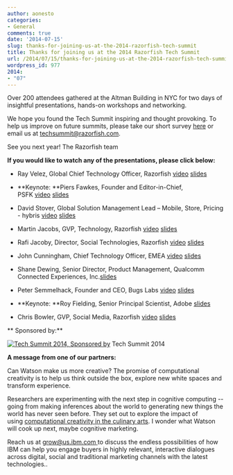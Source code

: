 ```yaml
---
author: aonesto
categories:
- General
comments: true
date: '2014-07-15'
slug: thanks-for-joining-us-at-the-2014-razorfish-tech-summit
title: Thanks for joining us at the 2014 Razorfish Tech Summit
url: /2014/07/15/thanks-for-joining-us-at-the-2014-razorfish-tech-summit
wordpress_id: 977
2014:
- "07"
---
```



Over 200 attendees gathered at the Altman Building in NYC for two days of insightful presentations, hands-on workshops and networking.

We hope you found the Tech Summit inspiring and thought provoking. To help us improve on future summits, please take our short survey [here](http://t.hsms09.com/e1t/c/*W4gQn5L8v2Z8yW3Ns40f1LtQ7m0/*W8092d98fyMZgW2BbZL39dMCpH0/5/f18dQhb0Sjv48XJ8QKW7Z7vT_2qwv27W3Dv8B94c9xQGMf57MsXD6prW7cmS1s8pCQ6vW7c-qBm6bCG6NW4sqJP_4vgKM1W98P_k78dHnl2W7gwFhQ1nrCGwW96zRPS6bT6L3W8RRjRD5CkvplW6vYDb47v70tSW4RYYVx3s1XjFW51G0BM4Zh8Y-W57-WqM3H_PtyW2DzCtR1yBNV5W44LtDp78p7wKW721Yp172MlwsN91tNJp5JVHqW6w-qtF1F9bRCW6dtwW72tZd-hW7Hwl-v75PntKW7BM2Pw55vPGzW8bbh0H1yywmqW1WDWz87nFY8bW5ZVlyN3-GRlCW959tnh7nZj4ZW2rmjJ93rt6TwW3rlH2H1v1CmWW1DHts4715cb0M6Q977b98_PW6w-c_q8Ph58-W594T8v2JCTqyW7lcK0-7s7b2kW1Kj_0-2LllFwN2Lz_xY1XP24W2nRzM357_hXQW54w4TY88s--YW5_5kRY6PKFrSW5BBsS52-BsqbN7RcYhv160Vgf8nqMs003) or email us at [techsummit@razorfish.com](mailto:techsummit@razorfish.com).

See you next year!
The Razorfish team


**If you would like to watch any of the presentations, please click below:**



	
  * Ray Velez, Global Chief Technology Officer, Razorfish [video](http://t.hsms09.com/e1t/c/*W4gQn5L8v2Z8yW3Ns40f1LtQ7m0/*W6X1Q7v5VrjLMW1dNZQM2rKnHk0/5/f18dQhb0S5fs8YXMz-W7Z7vT_2qwv27W3Dv8B94c9xQGMf5p52XD6prW39DrZh96zN-tW4thj_n7-16ywW16w6dN6nDQMFW61SSZm7dDxTNW7mWsnX7dzcsSW51vDDW56vHg5W69NG1w6Pr3nqW1Tcntw1njMtBW6H5Hs77_P6JSW52Ylfx3_8mplW9fgwMT4fP4ZDN4b_3Gd69QC6W6zpmQK2qLXZ5W54WM3P7pG6y4N7tVCVw7r1f9W5KVPJp6YPcRVW2fMcYP5764QDW1g9wT_4PQt9kN2RG6q7K0pb3W2RbPCv7wzHRbW4d693r2KFGvcW1SMqlN1Hh-pxM7vBYc7Q5V-W52HdcD825J5FN6VBgdvv69LCW7lbVPS5LGrsLW53NYtc4PLwTVW7pHS5-1R1GWBW2kGn_t2jHg-MW1lMM646tzvRsW1H99yN1L9wgVW4J35Sn2N3DbXW62F2QR16XjfmW27JSvL7g5xQ4W701-mY5Hsz8ZW911tc11WCBq6f4Zd2G702) [slides](http://t.hsms09.com/e1t/c/*W4gQn5L8v2Z8yW3Ns40f1LtQ7m0/*W6BVr-c24wb46N3TMQgJDh-j-0/5/f18dQhb0S66-2dYTs8T_Fzn54kvszW1flYHC1tb8pSW5fjPjs6BRg7NW40n21S4jWzDyW6DjKKh3YfsnDW7ZHthL45CYlGW47RvpP5SsnxrW2pNnl-54w4HwW1W4RXD2v8fBKW9c8hDq28VWPHVXHFBk6B39jzW2jTCz41H40_ZVWFpRw6HsR80W4Z0ksL8XCJF9W7VDqDx7hJq1sW8P7RXM3x9xJtW4HVv8t1b5-bnV3fwPW3pKdZ7W6S3LcQ8vbmVBW14c6K316g-pZN4kJp40jCWjxW8NH7fB43NsjJW3Q6_Q26HXTZsW9l6J2G5y-Y_3W83-Kv22SHhNnW8YGkp_6QfPmTW6BSgys8G_4LNW4VCPJX50q3QfW8Lx8yg3SF7HyW67gHBC7D7N_NW6Ht_7W3YFHwPW7Fsynr6rVWY6W2XXp1H7prwQMW2hL80y2BQS9nW6XCVWk53GqBNW6dsH_v3hrnh7W3yz7bs7_sb0fW6zJH0p6-TxyfW70mHJR3GYvL-W52XCqp7tD5glW1p2f_V52J0pJW6-4_y82FkbQDW7JTGr27Y2fZJW2NZv3r8fNm9KW96bY8p95g-W9W4y3VVC8YkPr0W26mZfT30BNGv111)

	
  * **Keynote: **Piers Fawkes, Founder and Editor-in-Chief, PSFK [video](http://t.hsms09.com/e1t/c/*W4gQn5L8v2Z8yW3Ns40f1LtQ7m0/*W3ZHJKL3gpLYyN3Hhtn9gYNF60/5/f18dQhb0S5fs8YXMz-W7Z7vT_2qwv27W3Dv8B94c9xQGMf5p52XD6prW39DrZh96zN-tN4thj_n3QQ7cW634f4Y95P77CW61SSZm7dDxTNW7mWsnX7dzcsSW51vDDW56vHg5W69NG1w6Pr3nqW1Tcntw1njMtBW6H5Hs77_P6JSW52Ylfx3_8mplW9fgwMT4gDV9mW3pBb4v2rJ1tCW54xWX_13JvmtW7w31C62LZMctVrsKJ_3p-r2mW6dz0jm1Hm55MW5YNtMq6VzXZJV6XYgM5Mhk6yM54t59wgD5wW52Q2_52KBvDxW31PPrX1Dy4P9W7Ll3gx1SyC0QW9dH1nr8gFq4xW8TJKvB6yWx7lW1S2YDJ32SjtjW7lbVPS5LGrsLW53NYtc4PLwTVW7pHS5-1R1GWBW2kGn_t2jHg-MW1lMM646tzvRsW1H99yN1L9wgVW4J35Sn2N3DbXW62F2QR16XjfmW27JSvL7g5xQ4W701-mY5Hsz8ZW911tc11WCxFff6n0Dk702) [slides](http://t.hsms09.com/e1t/c/*W4gQn5L8v2Z8yW3Ns40f1LtQ7m0/*W28S6zw3HRqLWN4gr4ZBlkXF60/5/f18dQhb0S1Xn6tQ-5wW12LCrX3q16QFW19pMkb4f_r_6W25m6Mg3686ZBW645Gpl2vMtHwW8kN7s76W5W9yW1Mc8y85ynD00W45RkDB1frYGdW13jBR348mJrSW1w6Bn33D6r3GW1LJCjq5QBlgcW89lZtR2c4LjNW1CD9WV6hkPS2W41gD932CPYzfW1kC9VV3ShFLVW1kb4Gq6ylJVHW4X2q4Z71T3zDW8w2xFj4bvTgjW6jsPKt8x94rmW1V94Cl1bWWC3V-CDy05WKNdmW1l1RxJ2qTqDcW4TyyYW2G50qnW50QP_j1-sl7KW1m2Yln17SH23W8BPZVW2SwdjkW8kYWZq454MG9W4Wd1jj84l_GYW4kmSSk4q13TdN80LybBh0K2NW8G4vgy8KvGXzW2ScXGC316LFlW68ZcYC4mGf_HW6h0Q3G2vp8xkN4m3twQRmnKkW5f-pw32KdhjKN86BBJ6Yp_SmW5DwcMc6p9H23W8H1btp2ZbzxgW3Jz-677D_wBDN6dJ1SGW5qgJW4xZKw-6HthplW4dMGPy6F6lh0W4pt2Wd5qbnc3W8WXdwc7qMh02W1K5ccM98c2bVW4lNjyq7r2PWrW4ZJjSp2jv2m_VT2F718MQ95HW9kfDcy2CdwY9102)

	
  * David Stover, Global Solution Management Lead – Mobile, Store, Pricing - hybris [video](http://t.hsms09.com/e1t/c/*W4gQn5L8v2Z8yW3Ns40f1LtQ7m0/*W30Xm-h5ygjPsW3Hn4Zc96kVgZ0/5/f18dQhb0S5fs8YXMz-W7Z7vT_2qwv27W3Dv8B94c9xQGMf5p52XD6prW39DrZh96zN-tW4thj_n8LyMXZW2xrtR_8JRSrsW61SSZm7dDxTNW7mWsnX7dzcsSW51vDDW56vHg5W69NG1w6Pr3nqW1Tcntw1njMtBW6H5Hs77_P6JSW52Ylfx3_8mplW9fgwMT4fdw77W7ry1491CjqcmW1jg9lF2Qs-sZN9cjMzgsgFf7W1yZpLx30HBW6N75qjFWrBfc-N3mV0BY6vBL6W2bGHB057R3w_W2MZ7n754xD0MW7JSQBB7nGsLcVpPYm95KrXgyVnP_SW2QZdNhVGXp6-3pVXfkW9czLjV7s_3WKW7KWvFB82PC74W7lbVPS5LGrsLW53NYtc4PLwTVW7pHS5-1R1GWBW2kGn_t2jHg-MW1lMM646tzvRsW1H99yN1L9wgVW4J35Sn2N3DbXW62F2QR16XjfmW27JSvL7g5xQ4W701-mY5Hsz8ZW911tc11WCBj4f52JyF902) [slides](http://t.hsms09.com/e1t/c/*W4gQn5L8v2Z8yW3Ns40f1LtQ7m0/*W1KQTrx451crKVcQY1-79q_h60/5/f18dQhb0S1Wc6_rD85T_lYT4-BHRCMH2DmzBJ-r0W290r_b2sthNZW3CvGsx1MVMpFW6N-t2h1nT0C_W87t7yL387k1YW6QFRhn14LKbnW6KqL3G9fpB8MW2v5Hd19gddCBW6T9-NN8j0plcW7nyXnJ4BCt-kW5HdbWG5FLg1VW5tTr0q8ycPnsW5mcsJ23ByPP8W2CqF6M1hbvTMW8gbcbQ1K3s0zW8wLFsy5dNcTtW7FQhD03wGVtdW4-mb3313P15FW1Xfv2-714rKgN3CqcHRFrzFMT6lj95kBlsDW47Z81n2rKBfgW5zbz807XLzZ0N2qk4zzHKtBnW8l-LRp55k6WwW45pvkl512N39W1B0Wjs81nXPHV-gk3R38172fW6RNhN86THkt_W8wc-wC5ZQQjQW913lz836C96bW2yTPL24TzKnZW7p-0CQ2LKCvFW6RbdYQ8Y-TvNW67pqVZ5kY_GwW1NxJxb1vrhGsW1rJ1gn8YNTyTW6mTVcy6h2nRzW4GFbcw7F3fpwW8r33Wg71VMGzW7hlZzg39lqqZW4zZgSj2tyjSvW77Ww684bkTfhW4d1tly554CpXW3Lrtjl9m5491W9m4_sr7TWwcDW7hw1sm15z2-yW7cRJCm21kk_xW5QLB5r7wWp-5102)

	
  * Martin Jacobs, GVP, Technology, Razorfish [video](http://t.hsms09.com/e1t/c/*W4gQn5L8v2Z8yW3Ns40f1LtQ7m0/*W38jL9D2PBzTZW95xTkJ62WB8M0/5/f18dQhb0S5fs8YXMz-W7Z7vT_2qwv27W3Dv8B94c9xQGMf5p52XD6prW39DrZh96zN-tW4thj_n4X6sbFW3TCQFT4XRfh8W61SSZm7dDxTNW7mWsnX7dzcsSW51vDDW56vHg5W69NG1w6Pr3nqW1Tcntw1njMtBW6H5Hs76RFd6hW52Ylfx3_8mplW9fgwMT4fP9j6W8gp5bp6yN67mW5Lq_zF6zgwFcMqKF0vJn_r5W8jtqWx9dHCh8W1ywLt21Sj0MdW4zL8W-55cC-vW2NmRfS57PBvJW2SwrFc2R_yNwN7KWF_r5wlWcN2bSVs87DkKvW3qFgCn57CC6rVv2wS832l8__W57mP7Z7sD0c2W58CxsF3q0QkRW7lbVPy98n4S7Mg9sCTfTlLHV1KsWL1JZ72xW5m8s7l2Ltw7TW7P26T04ZDw6lW9dtpDP8g0P7FW9cX-Ds1wRS6NW5bv3gz4DhGZqN8WLpHs4X_LDW42--Y63N72bbW527SKr92l83gTJlvZ2Rp2kP103) [slides](http://t.hsms09.com/e1t/c/*W4gQn5L8v2Z8yW3Ns40f1LtQ7m0/*W2kqt_P31fM6_W7xWm9L610Hrm0/5/f18dQhb0S8369dK6CsW7Z7vT_2qwv27W3Dv8B94c9xQGMf5kXbXD6prW39Dr-N8pCDMDW25FV-p7bWg4_W6bpjGV1nYn1ZW37Fb3B5DpDLwW6c01KD95M9lNW5tXzNG6VbYs2W2z8ZTK6Qh6SGW85Q81T83G7dDN8YJ7XM5GmxqW38jLF02rYmkWW3q3sP96P4cdkW5CRfQZ51TXfLW7dChrh6PVJWyW625bx16Gj8TSW6bVy-525hjVhW83KHrF7J39pBW2przrY6W3RDgVHd1dD18T0S-W1VJryk5lX8fqW13bD4h6dkxB1W2MkwWB7p7R__N5p9w5DszrJjW3mV3DG1h7mNGW2cStCX7ttwGfW2MD8R22RRznlW2LwLX032G5yZW3pgsmM2NS_l_W4NVr0N5mgRSBW3349mf3p8qkpW4Nth9t6WbMdQW2bTpn12v3nJdW12g42W8VznpBW8W2qC42bL4VNW2L7Ssq53PVP9My9d1KPFxH9W7dr9qW72YqDyW8pnqwt5zBvHNW5Rpmdc5RVTFWN5mXmZTrZHFZVYgNcZ6N1Y8YW8TbH5T2WdsT8W6t86gb2JGM4_W9hBBGL91lTdRW8rvc4g81x5yRN9lpBjdvG0Yjf4WpDYs04)

	
  * Rafi Jacoby, Director, Social Technologies, Razorfish [video](http://t.hsms09.com/e1t/c/*W4gQn5L8v2Z8yW3Ns40f1LtQ7m0/*W5mw3fP5g25CYW2Vr9Pp3vyN2b0/5/f18dQhb0S5fs8YXMz-W7Z7vT_2qwv27W3Dv8B94c9xQGMf5p52XD6prW39DrZh96zN-tW4thj_n5tkZ1-W2VJLLM3SKrMbW61SSZm7dDxTNW7mWsnX7dzcsSW51vDDW56vHg5W69NG1w6Pr3nqW1Tcntw1njMtBW6H5Hs77_P6JSW52Ylfx3_8mplW9fgwMT4fPrpDW7sPrzm4gBBv3W8hXhSN9fh7FQW5mkJjr7L29wqW2LwvsG8jC-fnW4f859D82qpPfW8TD0S74N5mMgW78DTH_84z-3bW5Ksb6B7J-GdMW6gCJ659fPlNTVrq0yp1FkfPHN5b4ptG79gVmW49WCwb4zGvcNW9gb-4J74TglNW49WyBx770Q0YW7lbVPS5LGrsLW53NYtc4PLwTVW7pHS5-1R1GWBW2kGn_t2jHg-MW1lMM646tzvRsW1H99yN1L9wgVW4J35Sn2N3DbXW62F2QR16XjfmW27JSvL7g5xQ4W701-mY5Hsz8ZW911tc11WCwp9f5wQYr702) [slides](http://t.hsms09.com/e1t/c/*W4gQn5L8v2Z8yW3Ns40f1LtQ7m0/*W5jqcnC3BX1YBMMc0rHs-M6V0/5/f18dQhb0S1Xn7B0DTMSmLV2H2RsXW78_fxK2F5fR6W6NqVq41L_nbFW5qgB2v7fDm6TW4xx-GQ21QTp7VgXz6G544jCNW3DZLL05NBNmPW8v3Nlc8BF8jzW7nqlms96vsWYW7ygLym3JzfZpW7qnqY-5FVK_7W8X0Jct99ggg1N3DR_r33ZwQ0W3ZhRSc2Wcvy1W4HDN3Z7nnSGZV_2fNy3s3fWrW2dknHz4sP73zW7rjdzm79D43KW2mBLb-3dyzd7VC0lF85_Y1FLW2RYcLb2Q0zBpW77Nw3m726kW1W55c8BN4pw2pCW4pLLyw68qVDpW4955n78CRbztW32XGtF1q01TpTPc6p3WvgjqW37f8HX3gj2F4W2d_10_1fp6nFW1F51rw4mQVj1W3WqHd147Ls3yW3zWsmK5zzp8ZW8BC7vN6pwXxBW5V5mnb84z7ybW9k8WnP5YjQ79MPT5tHr6pFmW7qBB2C8b-9F0W5TNKN063ZQ61W2YTPZ05CZGJxW2l17z743DPNpW5Dr9cc9h3NcfW916FP29k1W0WN258B-D6Tbqzf3mxHPH04)

	
  * John Cunningham, Chief Technology Officer, EMEA [video](http://t.hsms09.com/e1t/c/*W4gQn5L8v2Z8yW3Ns40f1LtQ7m0/*N7PPrXj-vzsxW3CqlMm6YlZc10/5/f18dQhb0S5fs8YXMz-W7Z7vT_2qwv27W3Dv8B94c9xQGMf5p52XD6prW39DrZh96zN-tW4thj_n2hz2BrW7dKl7V2VDgBRW61SSZm7dDxTNW7mWsnX7dzcsSW51vDDW56vHg5W69NG1w6Pr3nqW1Tcntw1njMtBW6H5Hs77_P6JSW52Ylfx3_8mplW9fgwMT4gF3FGW32--_n9gVQN3W2sNSlw1FgkYQW3nx-Qw1g8TCcW9gktd69cjRG9W2rjQWW1BmprxW1W4j1d2QZDSsW1SPhWL49s64PN6drmg3GTWqKW4P4sCx5nnYYTW5NL85S8gfpkNW1g2Wbk7tdt_jW558NQ72QRCBtW7rDMbB76lsTtW1h1_KZ8VtJ_HW7lbVPS5LGrsLW53NYtc4PLwTVW7pHS5-1R1GWBW2kGn_t2jHg-MW1lMM646tzvRsW1H99yN1L9wgVW4J35Sn2N3DbXW62F2QR16XjfmW27JSvL7g5xQ4W701-mY5Hsz8ZW911tc11WCwlwf7Lhpz102) [slides](http://t.hsms09.com/e1t/c/*W4gQn5L8v2Z8yW3Ns40f1LtQ7m0/*W2bzqV884xkjgW1Sj43v8qCmTQ0/5/f18dQhb0S3kf2nS2nsV1vjmr2J2YLSN1flqNLJ0Lf3W218Fch2sB19GW2ZqlTb83j7t8W6Xlslc7H4dkFW423JQv8wqY9_W5gmSnB4BHhwWW8gnYH997Lz8BW8WD79z9lxH1CW97-RDL4p22FWW3Stjt25nc4SSN1Vd2p0bB57WW1j3P3Y5WqXW0VrwbtJ3gLDmzW6GW95F3HvPFxW13kf-z1fbfH-MqRTYq1DL6CVZY7p41_3SSVN5v32bNRpNdJW4tvs5s2YfHw6W9jGpbw5v5lPHW3BKV176T1RFqVvW1s51XllbBW5xpQ6D6xJbPkW6JkDxm1rTvq3W387kw934_M8tW8ddHtP4TnjhmW1F-Ldt73Z_zgW7sqHRf6M3N0tW6HJM-X6b9PPNV_jmny5FqLj3W3g5cHV6WBSYdW7bV6qf3px-QgW32q2H34Zptv8W2brfVV8ktSwlW7DRxZQ6-5cx6N2w96gvp9PpTW2pB8mz52y7X-W8J_9xK3N7FktW6jdB4T87DHFZW7ZPLJ18msHzQVXRb9W6-Lmd2W2cF98C964QxLVqBgkZ5lSp2M103)

	
  * Shane Dewing, Senior Director, Product Management, Qualcomm Connected Experiences, Inc.[slides](http://t.hsms09.com/e1t/c/*W4gQn5L8v2Z8yW3Ns40f1LtQ7m0/*W1cjwm37rFYL4W52X6Qd126QGN0/5/f18dQhb0S65P2Rwhz9V11Xgh1p0HXgW1f872d4N8MJrW9bdtnt6wMj8hW7bhvnP6nskWXW1VW26W6h64JJW7hVlmm4CkZtQVtylmF6p1WXmW2_g3NV66CHHQW4vrsyp29TvPsW9k92NH1V5PX9W8CLLGl3BTRhGW4rTvbN5syJrhN84qXxn6Q4_nW1Nj6qx5qx9mhW8_MXlp3QtKKsW7T3fTl2HJvq4W8nZX003B_kQCW4HXlXr4Bd7nBW6Gp12-2BGN5bW7btgG43ZWlBdW2ngF71988sQHW6ryt7t6rsCmzVnfJr17yvQcGVqB8xy5ZNXJfW81mmxT84zNzVW7q-YK363YdhZW4nn6tk7rnL7cW39b2j23wFNmXN6bVvcfF-zH9W8JRBX-3jF6LlW1khcqy42GSbQW4bv63j6TD7h0W7wkJCb8Kp9L_W967dDt6GL76sV7jHtc7BqHlVW430S3f5SRf2VV20fSM3-0FYpW1x9DFn6qzJGfW4HFqr61MjG40W4NNPWZ3wcWBfW780G0_3K8_5yN8YWhbKtxhs3W7zPlm76qyQMmW5RRH0m3YKYm6W8Pq7Zc9kd9Qpf7PjdMD02)

	
  * Peter Semmelhack, Founder and CEO, Bugs Labs [video](http://t.hsms09.com/e1t/c/*W4gQn5L8v2Z8yW3Ns40f1LtQ7m0/*W7yyHNY3Bn9tGVM37zK18nKMb0/5/f18dQhb0S5fs8YXMz-W7Z7vT_2qwv27W3Dv8B94c9xQGMf5p52XD6prW39DrZh96zN-tW4thj_n8rfb7-W5P29Q32pZZ5HW61SSZm7dDxTNW7mWsnX7dzcsSW51vDDW56vHg5W69NG1w6Pr3nqW1Tcntw1njMtBW6H5Hs77_P6JSW52Ylfx3_8mplW9fgwMT4fddw0Vw1RLQ58qZ3-W9fBHVb2tkBy9W4R1G7S7tFq7vN9dPXyX3-dB1W2RYgLX2dMpc7W4gMKFz76-SlxW1SLnzV8X8Bw_W8TYRxJ3qcB3dW85mHZt5MSz16W5M9fc_1jbr6GW5KjSbw2dwmnKW1hsDVT4fgR-nW4fC4Pq1ysSwKW9f4rp36fqmMlW7lbVPS5LGrsLW53NYtc4PLwTVW7pHS5-1R1GWBW2kGn_t2jHg-MW1lMM646tzvRsW1H99yN1L9wgVW4J35Sn2N3DbXW62F2QR16XjfmW27JSvL7g5xQ4W701-mY5Hsz8ZW911tc11WCQjSf1Nb6C902) [slides](http://t.hsms09.com/e1t/c/*W4gQn5L8v2Z8yW3Ns40f1LtQ7m0/*W1JhHs71k0zWHN8HXGRW-0mTG0/5/f18dQhb0S1Wd7B0DTML_rQDDzZWJMpZMZskzkNGW6yfPdZ1zRPcZW5mltW_8rrP4vW8JqRqL64ZdTHW6w1prc13HBVqW6y9FL99fhH29W62nWwL8ZTDgHW4y84-w6C-lkWN8ZwDnsF1qPwW8gDY-w8ddTYRN7JkdwPZqfCSW7J-X7l2mP-53M7xlhcY58lBVKqky23RY5nYW5bJkt08YVSyFW22FfHS4NVr8zN2GmdfxSy_glW4zbS8n2yw69nW19clPV19HBSwW3ZkykW40NFDZN3KJw5XcVmZ7W6RlDGD4KJJC-W7DxD0v1CYGJgW3JCnXQ6HhWm5W69Y0l456WPc2N5jwTRRnjKf5W5vD9zD8d-kMQW5tX4kX7kbGh9W78Q5jL6LkxShVHVSLl6D9_mWW3F2WPb1gxJxCW27_y1p3lrh9zW3Q2jjS8Ktn8KW8fsj4G5J9-XyW3Hv_M4188CQmW7rlRtm1Q6NngW3-8t8Q3B_3hVW2ZYZPs2Z2KKwW10Ydry2nl--BW6zzgd07-DJcDW3LnfTr7TFs8rW8NfjCQ9f1VldW3DdQvh5fklffW4FJGcP7Q3GHH103)

	
  * **Keynote: **Roy Fielding, Senior Principal Scientist, Adobe [slides](http://t.hsms09.com/e1t/c/*W4gQn5L8v2Z8yW3Ns40f1LtQ7m0/*W7fLVSb4ldF48W6XTNMl1vCLpq0/5/f18dQhb0S1Xq2nS2nsV1vjmr1x8-mgW78_fzF1l1Z6FW4WKwfs3gYsthW626HZ45KqtHLW8H5h1n112Gv9W6kXN6k2xHgJMW14dNLb4jbgbdW7G0c1_7R8yMqN8QMQwzn-QGmW1lSpkd1qCKwjW7yL9BB1d0Q-zW26j_kM512fZDN3NFXPCdrlxbVXckf-8wVztTVslz5h1R2z7NW5RZScP93-_VBW1mhT0h36R_hjW4QWgDQ3vgX5zW20FV_Z4qtc7vW8RQCwv7jKF5lW7kKnBM2ZVfKCW8s55bc7KvMDqN3xM_Dlsh9MPW3GjPmj21Hqj_W8KHdWl7_HybPW68TzQm4g-BVhW2LXsBf4j1yC9W7NJpRY87m8bdVQfw_w8qF3Q3N48NK_RpHTw0W8vxXmR6K2GFNW4y-szc4dW2_2W1ltPQ83mbssxW1TLphX6KfcqYW49Rc456FR85rW6GRSxk5tj_z8Vg758G8rBZVCW3cPWW12cmtmkW2V5nbV4PrHydV3Lb2N16Fs0cW78PSN91W6wXqW7jByDg9jYtQqW1RPnLB6ZSVjvW3qLlCn5Zd_-ZW3PZ5L973ZPwWf3X6Vls04)

	
  * Chris Bowler, GVP, Social Media, Razorfish [video](http://t.hsms09.com/e1t/c/*W4gQn5L8v2Z8yW3Ns40f1LtQ7m0/*W8rbcKV7qklXBMhdfdVZRXDt0/5/f18dQhb0S5fs8YXMz-W7Z7vT_2qwv27W3Dv8B94c9xQGMf5p52XD6prW39DrZh96zN-tW4thj_n3fFRkVW6PTbqf74B13MW61SSZm7dDxTNW7mWsnX7dzcsSW51vDDW56vHg5W69NG1w6Pr3nqW1Tcntw1njMtBW6H5Hs77_P6JSW52Ylfx3_8mplW9fgwMT4fdjJ5W1G6w0z1h7QNYW2_QTzB7M14txW8VzBFv11l5ywW3pN5k01j197SW2LBLsk7w6sZNW58xMky84NpgcW85Y3Wk5KjMsfW1T1wtD4yF05HW14QB8853SBVVW9drmbF33dlhXN7q159D6_wycW6YDB127Kcxw0W2LtqPK5lPvNzVpKXn62dJMcHW7lbVPS5LGrsLW53NYtc4PLwTVW7pHS5-1R1GWBW2kGn_t2jHg-MW1lMM646tzvRsW1H99yN1L9wgVW4J35Sn2N3DbXW62F2QR16XjfmW27JSvL7g5xQ4W701-mY5Hsz8ZW911tc11WCDhHf9dxZ1B02) [slides](http://t.hsms09.com/e1t/c/*W4gQn5L8v2Z8yW3Ns40f1LtQ7m0/*N10cFNn1MKVrW74G4cr4l_3cT0/5/f18dQhb0S4L47B0nwVV1vjmZ4h-kz8N4_JzMlwN26nW6SPjQX62BcgQW3ktscw3v8NQ4N14rv3cYxqDLW7rd-G63dxFbHW5fmNSw7P536mW93jVKs5cQ4ClW47W1LD4zpk-QVZFFdT2hTrS1W7L3MH52THTgTW5CkG8H9bfL6yW3g8G9W1bbcjZW4jcdDF8bq0t-W8QCGcb3RFtxxVVvwyZ86tyD6N22Vw1z6bv0VW4MsTm698qvrsW6CBQsx25lSYLW1tS6d05SKDpSVgTrQt4ML7VPW3c-Q9M1-RVZLW7542rw2QbXnkW4R_qr_7tQlbxW4f12XC1NlYCdW4kJ9WL19h38WW4kW_CX66s0_qVPNzVj7B3qPzN3_fl-3Qh9C_W6m6RBd1Mz9_NW1GTY1s39b1FPW7rq9Wv6y3JXLW7T2Kqz7QzWSbW7PqqT9561-DsW4V_hcC6HNPz1W2fR3L97XqVZDW4WLJ_P913VtcW5_3TgW7w1dWGN3hWDK6zcSs0W5PV5jX2HmZmVW5kYcVv1kQwLYW4jZwhg2NwcxKW4c4BQ63SJXPWVZxKk19l4z3FW2l13XG4YFj6ZW9h6Y6Q7rQ1CnW8GnZrj8lKl6rW53T1jP4Yn9rF0)


**
Sponsored by:**

[![Tech Summit 2014, Sponsored by](/uploads/2014/07/TechSummit2014_sponsors-300x168.png)](/uploads/2014/07/TechSummit2014_sponsors.png) Tech Summit 2014

**A message from one of our partners:**

Can Watson make us more creative? The promise of computational creativity is to help us think outside the box, explore new white spaces and transform experience.

Researchers are experimenting with the next step in cognitive computing -- going from making inferences about the world to generating new things the world has never seen before. They set out to explore the impact of using [computational creativity in the culinary arts](http://t.hsms09.com/e1t/c/*W4gQn5L8v2Z8yW3Ns40f1LtQ7m0/*N8rVGD4mmG5_W1s8lmm78H99F0/5/f18dQhb0S1Xq6_rzZBV1vjmk2H3GmDW5jd52K4-Sh2gW2R4DM89d6r_HW1z0LBZ7z6mGtW7Pb_vt93dC7fW3VZgDn1glhCyW1Rd69G6P_0kvW3QH8274bVK9tN6Z6TH7clmQ3W7kwVDS5xxbq7VXG1Gf2GSFc2W6P7sFX81wNCxW2n1dLh7FFFMDN5WtPCnp8yR7W2vLdxC4WyL3KW4ZmkgD642-zdW7fLmKN5BZCp6W1CXtXc2Xhg2PW8b2nXw95xZj5W1tH2KL7qkX5GW3skj_F4MGHyjN5__wTnG9l13W641vqL6bhPYnN3ZvMrjz7N2yN3Sh4tJbpNx8W2w7q1v8FZ2XrVNVv0M6LgdkkW3FTZyf5lgHWcW3j_fzc1x2536W5bg2Tg50xd7cW7H7vrY381FXJW9bJWx820RtBBW3SDRCX6CQ9dkN6L8q6dxlGHDW5KXbY85VS4pJW9jsRtG3D0003Vn4xzg64_YfMW1xjvmW2xNlM8W8YtJYL8Mr8-GW8DyTJB1sTLd2W8PXDkd6Tp89KW5wxKBt5RYk9Df2z8bgz11). I wonder what Watson will cook up next, maybe cognitive marketing.

Reach us at [grow@us.ibm.com ](mailto:grow@us.ibm.com)to discuss the endless possibilities of how IBM can help you engage buyers in highly relevant, interactive dialogues across digital, social and traditional marketing channels with the latest technologies..
